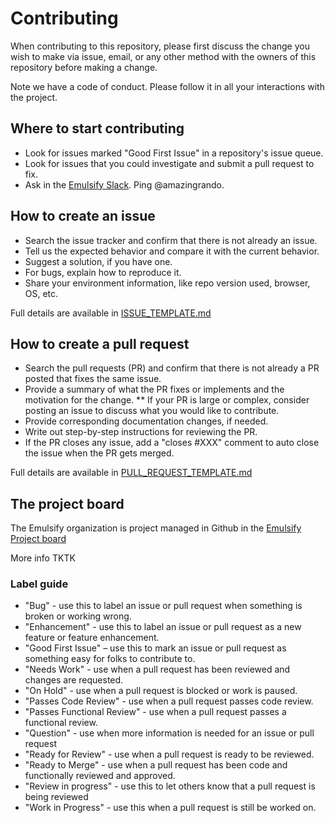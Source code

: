 # Contributing

When contributing to this repository, please first discuss the change you wish to make via issue, email, or any other method with the owners of this repository before making a change.

Note we have a code of conduct. Please follow it in all your interactions with the project.

## Where to start contributing

* Look for issues marked "Good First Issue" in a repository's issue queue.
* Look for issues that you could investigate and submit a pull request to fix.
* Ask in the [Emulsify Slack](https://launchpass.com/emulsify). Ping @amazingrando.

## How to create an issue

* Search the issue tracker and confirm that there is not already an issue.
* Tell us the expected behavior and compare it with the current behavior.
* Suggest a solution, if you have one.
* For bugs, explain how to reproduce it.
* Share your environment information, like repo version used, browser, OS, etc.

Full details are available in [ISSUE_TEMPLATE.md](./ISSUE_TEMPLATE.md)

## How to create a pull request

* Search the pull requests (PR) and confirm that there is not already a PR posted that fixes the same issue.
* Provide a summary of what the PR fixes or implements and the motivation for the change.
** If your PR is large or complex, consider posting an issue to discuss what you would like to contribute.
* Provide corresponding documentation changes, if needed.
* Write out step-by-step instructions for reviewing the PR.
* If the PR closes any issue, add a "closes #XXX" comment to auto close the issue when the PR gets merged.

Full details are available in [PULL_REQUEST_TEMPLATE.md](./PULL_REQUEST_TEMPLATE.md)

## The project board

The Emulsify organization is project managed in Github in the [Emulsify Project board](https://github.com/orgs/emulsify-ds/projects/6)

More info TKTK

### Label guide

* "Bug" - use this to label an issue or pull request when something is broken or working wrong.
* "Enhancement" - use this to label an issue or pull request as a new feature or feature enhancement.
* "Good First Issue" – use this to mark an issue or pull request as something easy for folks to contribute to.
* "Needs Work" - use when a pull request has been reviewed and changes are requested.
* "On Hold" - use when a pull request is blocked or work is paused.
* "Passes Code Review" - use when a pull request passes code review.
* "Passes Functional Review" - use when a pull request passes a functional review.
* "Question" - use when more information is needed for an issue or pull request
* "Ready for Review" - use when a pull request is ready to be reviewed.
* "Ready to Merge" - use when a pull request has been code and functionally reviewed and approved.
* "Review in progress" - use this to let others know that a pull request is being reviewed
* "Work in Progress" - use this when a pull request is still be worked on.
